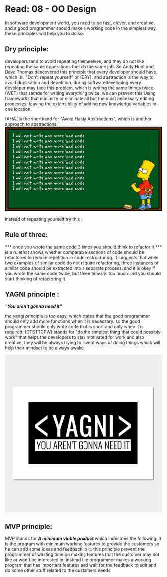 # Read: 08 - OO Design
 In software development world, you need to be fast, clever, and creative. and a good programmer should make a working code in the simplest way. these principles will help you to do so: 

## Dry  principle:
developers tend to avoid repeating themselves, and they do not like repeating the same opperations thet do the same job. So  Andy Hunt and Dave Thomas descovered this principle that every developer should have. which is : "Don't repeat yourself" or (DRY). and abstraction is the way to avoid duplication and Repetition. 
during softwaredeveloping every developer may face this problem, which is writing the same things twice (WET) that satnds for writing everything twice. we can prevent this Using frameworks that minimize or eliminate all but the most necessary editing processes, leaving the extensibility of adding new knowledge variables in one location.

 (AHA )is the shorthand for "Avoid Hasty Abstractions", which is another approach to abstractions
  ![OO](assets/dry.gif)

instead of repeating yourself try this :


## Rule of three:
*** once you wrote the same code 3 times you should think to refactor it ***
is a rulethat shows whether comparable sections of code should be refactored to reduce repetition in code restructuring. It suggests that while two examples of similar code do not require refactoring, three instances of similar code should be extracted into a separate process.
and it is okey if you wrote the same code twice, but three times is too much and you should start thinking of refactoring it.


## YAGNI principle :
***"You aren't gonna need it"***

the yangi principle is too easy, which states that the good programmer should only add more functions when it is necessary. so the good programmer should only write code that is short and only when it is required. (DTSTTCPW) stands for  "do the simplest thing that could possibly work" that helps the developers to stay motivated for work and also creative, they will be always trying to invent ways of doing things whick will help their mindset to be always awake.

  ![OO](assets/yagni2.jpg)

## MVP principle: 
MVP stands for ***A minimum viable product***  which indecates the following: it is the program with minimum working features to provide the customers so he can add some ideas and feedback to it. this principle prevent the programmer of wasting time on making features that the customer may not like or won't be interested in, instead the programmer makes a working program that has important features and wait for the feedback to edit and do some other stuff related to the customers needs. 

 
